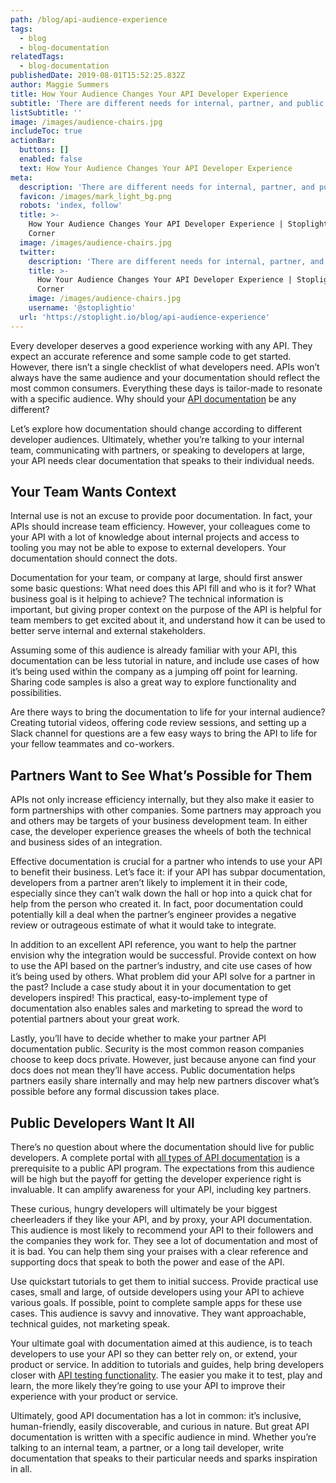 ```yaml
---
path: /blog/api-audience-experience
tags:
  - blog
  - blog-documentation
relatedTags:
  - blog-documentation
publishedDate: 2019-08-01T15:52:25.832Z
author: Maggie Summers
title: How Your Audience Changes Your API Developer Experience
subtitle: 'There are different needs for internal, partner, and public APIs'
listSubtitle: ''
image: /images/audience-chairs.jpg
includeToc: true
actionBar:
  buttons: []
  enabled: false
  text: How Your Audience Changes Your API Developer Experience
meta:
  description: 'There are different needs for internal, partner, and public APIs'
  favicon: /images/mark_light_bg.png
  robots: 'index, follow'
  title: >-
    How Your Audience Changes Your API Developer Experience | Stoplight API
    Corner
  image: /images/audience-chairs.jpg
  twitter:
    description: 'There are different needs for internal, partner, and public APIs'
    title: >-
      How Your Audience Changes Your API Developer Experience | Stoplight API
      Corner
    image: /images/audience-chairs.jpg
    username: '@stoplightio'
  url: 'https://stoplight.io/blog/api-audience-experience'
---
```


Every developer deserves a good experience working with any API. They expect an accurate reference and some sample code to get started. However, there isn’t a single checklist of what developers need. APIs won’t always have the same audience and your documentation should reflect the most common consumers. Everything these days is tailor-made to resonate with a specific audience. Why should your [API documentation](https://stoplight.io/documentation/) be any different?

Let’s explore how documentation should change according to different developer audiences. Ultimately, whether you’re talking to your internal team, communicating with partners, or speaking to developers at large, your API needs clear documentation that speaks to their individual needs.

## Your Team Wants Context

Internal use is not an excuse to provide poor documentation. In fact, your APIs should increase team efficiency. However, your colleagues come to your API with a lot of knowledge about internal projects and access to tooling you may not be able to expose to external developers. Your documentation should connect the dots.

Documentation for your team, or company at large, should first answer some basic questions: What need does this API fill and who is it for? What business goal is it helping to achieve? The technical information is important, but giving proper context on the purpose of the API is helpful for team members to get excited about it, and understand how it can be used to better serve internal and external stakeholders.

Assuming some of this audience is already familiar with your API, this documentation can be less tutorial in nature, and include use cases of how it’s being used within the company as a jumping off point for learning. Sharing code samples is also a great way to explore functionality and possibilities.

Are there ways to bring the documentation to life for your internal audience? Creating tutorial videos, offering code review sessions, and setting up a Slack channel for questions are a few easy ways to bring the API to life for your fellow teammates and co-workers.

## Partners Want to See What’s Possible for Them

APIs not only increase efficiency internally, but they also make it easier to form partnerships with other companies. Some partners may approach you and others may be targets of your business development team. In either case, the developer experience greases the wheels of both the technical and business sides of an integration.

Effective documentation is crucial for a partner who intends to use your API to benefit their business. Let’s face it: if your API has subpar documentation, developers from a partner aren’t likely to implement it in their code, especially since they can’t walk down the hall or hop into a quick chat for help from the person who created it. In fact, poor documentation could potentially kill a deal when the partner’s engineer provides a negative review or outrageous estimate of what it would take to integrate.

In addition to an excellent API reference, you want to help the partner envision why the integration would be successful. Provide context on how to use the API based on the partner’s industry, and cite use cases of how it’s being used by others. What problem did your API solve for a partner in the past? Include a case study about it in your documentation to get developers inspired! This practical, easy-to-implement type of documentation also enables sales and marketing to spread the word to potential partners about your great work.

Lastly, you’ll have to decide whether to make your partner API documentation public. Security is the most common reason companies choose to keep docs private. However, just because anyone can find your docs does not mean they’ll have access. Public documentation helps partners easily share internally and may help new partners discover what’s possible before any formal discussion takes place.

## Public Developers Want It All

There’s no question about where the documentation should live for public developers. A complete portal with [all types of API documentation](https://stoplight.io/blog/missing-api-documentation/) is a prerequisite to a public API program. The expectations from this audience will be high but the payoff for getting the developer experience right is invaluable. It can amplify awareness for your API, including key partners.

These curious, hungry developers will ultimately be your biggest cheerleaders if they like your API, and by proxy, your API documentation. This audience is most likely to recommend your API to their followers and the companies they work for. They see a lot of documentation and most of it is bad. You can help them sing your praises with a clear reference and supporting docs that speak to both the power and ease of the API.

Use quickstart tutorials to get them to initial success. Provide practical use cases, small and large, of outside developers using your API to achieve various goals. If possible, point to complete sample apps for these use cases. This audience is savvy and innovative. They want approachable, technical guides, not marketing speak.

Your ultimate goal with documentation aimed at this audience, is to teach developers to use your API so they can better rely on, or extend, your product or service. In addition to tutorials and guides, help bring developers closer with [API testing functionality](https://stoplight.io/blog/beyond-static-documentation/). The easier you make it to test, play and learn, the more likely they’re going to use your API to improve their experience with your product or service.

Ultimately, good API documentation has a lot in common: it’s inclusive, human-friendly, easily discoverable, and curious in nature. But great API documentation is written with a specific audience in mind. Whether you’re talking to an internal team, a partner, or a long tail developer, write documentation that speaks to their particular needs and sparks inspiration in all.

